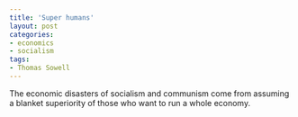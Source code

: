 ```yaml
---
title: 'Super humans'
layout: post
categories:
- economics
- socialism
tags:
- Thomas Sowell
---
```


The economic disasters of socialism and communism come from assuming a blanket superiority of those who want to run a whole economy.